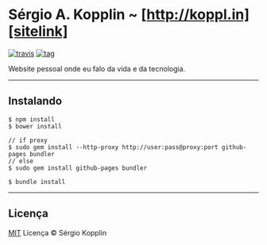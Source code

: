 # Sérgio A. Kopplin ~ [http://koppl.in][sitelink]
[![travis]][Travis] [![tag]][Tag]

Website pessoal onde eu falo da vida e da tecnologia.

---

## Instalando

```
$ npm install
$ bower install

// if proxy
$ sudo gem install --http-proxy http://user:pass@proxy:port github-pages bundler
// else 
$ sudo gem install github-pages bundler

$ bundle install
```

---

## Licença

[MIT][mit] Licença © Sérgio Kopplin

[sitelink]: http://koppl.in
[twitter]: http://i.imgur.com/tXSoThF.png
[travis]: https://img.shields.io/travis/sergiokopplin/kopplin-website.svg
[tag]: https://img.shields.io/github/release/sergiokopplin/kopplin-website.svg
[mit]: http://kopplin.mit-license.org/
